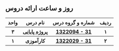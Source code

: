 <a name="Course-Table"></a>
## روز و ساعت ارائه دروس
<div dir="ltr">
<table style="width:100%">
  <tr>      
    <th >واحد</th>
    <th>نام درس</th>
    <th>شماره و گروه درس</th>
    <th>ردیف</th>
  </tr>
  <tr>
    <th >۳</th>
    <th><a href="">پروژه پایانی</a></th>
    <th><a  href="">1322094 - 31</a></th>
    <th>۱</th>
  </tr>
   <tr>
    <th>۱</th>
     <th><a>کارآموزی</a></th>
    <th ><a  href="">1322029 - 31</a></th>
    <th>۲</th>
  </tr>
</table>
</div>
